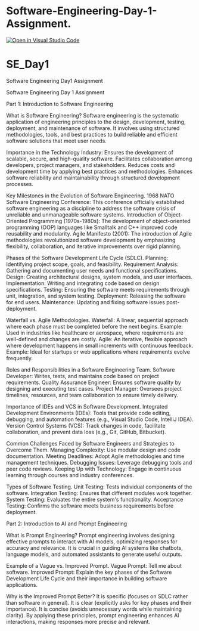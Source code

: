 # Software-Engineering-Day-1-Assignment.
[![Open in Visual Studio Code](https://classroom.github.com/assets/open-in-vscode-2e0aaae1b6195c2367325f4f02e2d04e9abb55f0b24a779b69b11b9e10269abc.svg)](https://classroom.github.com/online_ide?assignment_repo_id=18391300&assignment_repo_type=AssignmentRepo)
# SE_Day1
Software Engineering Day1 Assignment

Software Engineering Day 1 Assignment

Part 1: Introduction to Software Engineering

What is Software Engineering? Software engineering is the systematic application of engineering principles to the design, development, testing, deployment, and maintenance of software. It involves using structured methodologies, tools, and best practices to build reliable and efficient software solutions that meet user needs.

Importance in the Technology Industry: Ensures the development of scalable, secure, and high-quality software. Facilitates collaboration among developers, project managers, and stakeholders. Reduces costs and development time by applying best practices and methodologies. Enhances software reliability and maintainability through structured development processes.

Key Milestones in the Evolution of Software Engineering. 1968 NATO Software Engineering Conference: This conference officially established software engineering as a discipline to address the software crisis of unreliable and unmanageable software systems. Introduction of Object-Oriented Programming (1970s-1980s): The development of object-oriented programming (OOP) languages like Smalltalk and C++ improved code reusability and modularity. Agile Manifesto (2001): The introduction of Agile methodologies revolutionized software development by emphasizing flexibility, collaboration, and iterative improvements over rigid planning.

Phases of the Software Development Life Cycle (SDLC). Planning: Identifying project scope, goals, and feasibility. Requirement Analysis: Gathering and documenting user needs and functional specifications. Design: Creating architectural designs, system models, and user interfaces. Implementation: Writing and integrating code based on design specifications. Testing: Ensuring the software meets requirements through unit, integration, and system testing. Deployment: Releasing the software for end users. Maintenance: Updating and fixing software issues post-deployment.

Waterfall vs. Agile Methodologies. Waterfall: A linear, sequential approach where each phase must be completed before the next begins. Example: Used in industries like healthcare or aerospace, where requirements are well-defined and changes are costly. Agile: An iterative, flexible approach where development happens in small increments with continuous feedback. Example: Ideal for startups or web applications where requirements evolve frequently.

Roles and Responsibilities in a Software Engineering Team. Software Developer: Writes, tests, and maintains code based on project requirements. Quality Assurance Engineer: Ensures software quality by designing and executing test cases. Project Manager: Oversees project timelines, resources, and team collaboration to ensure timely delivery.

Importance of IDEs and VCS in Software Development. Integrated Development Environments (IDEs): Tools that provide code editing, debugging, and automation features (e.g., Visual Studio Code, IntelliJ IDEA). Version Control Systems (VCS): Track changes in code, facilitate collaboration, and prevent data loss (e.g., Git, GitHub, Bitbucket).

Common Challenges Faced by Software Engineers and Strategies to Overcome Them. Managing Complexity: Use modular design and code documentation. Meeting Deadlines: Adopt Agile methodologies and time management techniques. Debugging Issues: Leverage debugging tools and peer code reviews. Keeping Up with Technology: Engage in continuous learning through courses and industry conferences.

Types of Software Testing. Unit Testing: Tests individual components of the software. Integration Testing: Ensures that different modules work together. System Testing: Evaluates the entire system's functionality. Acceptance Testing: Confirms the software meets business requirements before deployment.

Part 2: Introduction to AI and Prompt Engineering

What is Prompt Engineering? Prompt engineering involves designing effective prompts to interact with AI models, optimizing responses for accuracy and relevance. It is crucial in guiding AI systems like chatbots, language models, and automated assistants to generate useful outputs.

Example of a Vague vs. Improved Prompt. Vague Prompt: Tell me about software. Improved Prompt: Explain the key phases of the Software Development Life Cycle and their importance in building software applications.

Why is the Improved Prompt Better? It is specific (focuses on SDLC rather than software in general). It is clear (explicitly asks for key phases and their importance). It is concise (avoids unnecessary words while maintaining clarity). By applying these principles, prompt engineering enhances AI interactions, making responses more precise and relevant.
